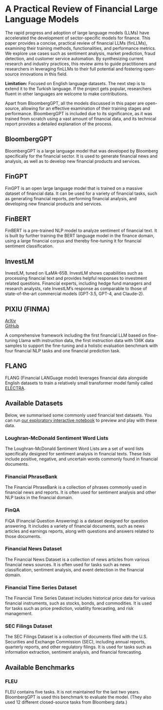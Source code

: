 # A Practical Review of Financial Large Language Models

The rapid progress and adoption of large language models (LLMs) have accelerated the development of sector-specific models for finance. This paper provides a concise, practical review of financial LLMs (finLLMs), examining their training methods, functionalities, and performance metrics. We explore use cases such as sentiment analysis, market prediction, fraud detection, and customer service automation. By synthesizing current research and industry practices, this review aims to guide practitioners and researchers in leveraging finLLMs to their full potential and fostering open-source innovations in this field.

**Limitation:** Focused on English language datasets. The next step is to extend it to the Turkish language. If the project gets popular, researchers fluent in other languages are welcome to make contributions.

Apart from BloombergGPT, all the models discussed in this paper are open-source, allowing for an effective examination of their training stages and performance. BloombergGPT is included due to its significance, as it was trained from scratch using a vast amount of financial data, and its technical report provides a detailed explanation of the process.

## BloombergGPT

BloombergGPT is a large language model that was developed by Bloomberg specifically for the financial sector. It is used to generate financial news and analysis, as well as to develop new financial products and services.

## FinGPT

FinGPT is an open large language model that is trained on a massive dataset of financial data. It can be used for a variety of financial tasks, such as generating financial reports, performing financial analysis, and developing new financial products and services.

## FinBERT

FinBERT is a pre-trained NLP model to analyze sentiment of financial text. It is built by further training the BERT language model in the finance domain, using a large financial corpus and thereby fine-tuning it for financial sentiment classification.

## InvestLM

InvestLM, tuned on lLaMA-65B. InvestLM shows capabilities such as processing financial text and provides helpful responses to investment related questions. Financial experts, including hedge fund managers and research analysts, rate InvestLM’s response as comparable to those of state-of-the-art commercial models (GPT-3.5, GPT-4, and Claude-2).

## PIXIU (FINMA)

[ArXiv](https://arxiv.org/pdf/2211.00083)  
[GitHub](https://github.com/SALT-NLP/FLANG)

A comprehensive framework including the first financial LLM based on fine-tuning Llama with instruction data, the first instruction data with 136K data samples to support the fine-tuning and a holistic evaluation benchmark with four financial NLP tasks and one financial prediction task.

## FLANG

FLANG (Financial LANGuage model) leverages financial data alongside English datasets to train a relatively small transformer model family called [ELECTRA](https://huggingface.co/docs/transformers/en/model_doc/electra).

## Available Datasets

Below, we summarised some commonly used financial text datasets. You can run [our exploratory interactive notebook](./eda-fin-data.ipynb) to preview and play with these data.

### Loughran-McDonald Sentiment Word Lists

The Loughran-McDonald Sentiment Word Lists are a set of word lists specifically designed for sentiment analysis in financial texts. These lists include positive, negative, and uncertain words commonly found in financial documents.

### Financial PhraseBank

The Financial PhraseBank is a collection of phrases commonly used in financial news and reports. It is often used for sentiment analysis and other NLP tasks in the financial domain.

### FinQA

FiQA (Financial Question Answering) is a dataset designed for question answering. It includes a variety of financial documents, such as news articles and earnings reports, along with questions and answers related to those documents.

### Financial News Dataset

The Financial News Dataset is a collection of news articles from various financial news sources. It is often used for tasks such as news classification, sentiment analysis, and event detection in the financial domain.

### Financial Time Series Dataset

The Financial Time Series Dataset includes historical price data for various financial instruments, such as stocks, bonds, and commodities. It is used for tasks such as price prediction, volatility forecasting, and risk management.

### SEC Filings Dataset

The SEC Filings Dataset is a collection of documents filed with the U.S. Securities and Exchange Commission (SEC), including annual reports, quarterly reports, and other regulatory filings. It is used for tasks such as information extraction, sentiment analysis, and financial forecasting.

## Available Benchmarks

### FLEU

FLEU contains five tasks. It is not maintained for the last two years. BloombergGPT is used this benchmark to evaluate the model. (They also used 12 different closed-source tasks from Bloomberg data.)